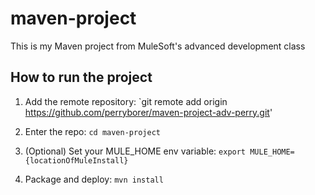 # maven-project

This is my Maven project from MuleSoft's advanced development class

## How to run the project

1. Add the remote repository: `git remote add origin https://github.com/perryborer/maven-project-adv-perry.git'

1. Enter the repo: `cd maven-project`

1. (Optional) Set your MULE_HOME env variable: `export MULE_HOME={locationOfMuleInstall}`

1. Package and deploy: `mvn install`